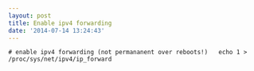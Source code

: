 ```yaml
---
layout: post
title: Enable ipv4 forwarding
date: '2014-07-14 13:24:43'
---
```


`# enable ipv4 forwarding (not permananent over reboots!)  
echo 1 > /proc/sys/net/ipv4/ip_forward`